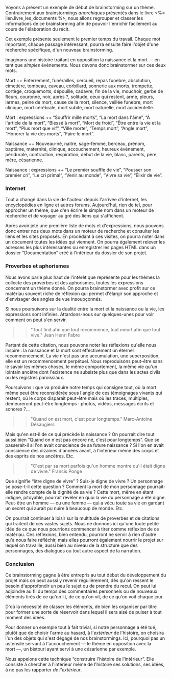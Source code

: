 <!-- Page: Exemple de brainstorming sur un thème -->

Voyons à présent un exemple de début de brainstorming sur un thème. Contrairement aux brainstormings *anarchiques* présentés dans le livre <%= lien.livre_les_documents %>, nous allons regrouper et classer les informations de ce brainstorming afin de pouvoir l'enrichir facilement au cours de l'élaboration du récit.

Cet exemple présente seulement le premier temps du travail. Chaque mot important, chaque passage intéressant, pourra ensuite faire l'objet d'une recherche spécifique, d'un nouveau brainstorming.

Imaginons une histoire traitant en opposition la naissance et la mort — en tant que *simples* évènements. Nous devons donc brainstormer sur ces deux mots.

Mort ++ Enterrement, funérailles, cercueil, repas funèbre, absolution, cimetière, tombeau, caveau, corbillard, sonnerie aux morts, trompette, cortège, croquemorts, dépouille, cadavre, fin de la vie, mouchoir, gerbe de fleurs, couronne, noir, après ?, solitude, ceux qui restent, arme, pleurs, larmes, peine de mort, cause de la mort, silence, veillée funèbre, mort clinique, mort cérébrale, mort subite, mort naturelle, mort accidentelle.

Mort : expressions ++ “Souffrir mille morts”, “La mort dans l'âme”, “À l'article de la mort”, “Blessé à mort”, “Mort de froid”, “Être entre la vie et la mort”, “Plus mort que vif”, “Ville morte”, “Temps mort”, “Angle mort”, “Honorer la vie des morts”, “Faire le mort”.

Naissance ++ Nouveau-né, naitre, sage-femme, berceau, prénom, baptême, maternité, clinique, accouchement, heureux évènement, péridurale, contraction, respiration, début de la vie, blanc, parents, père, mère, césarienne.

Naissance : expressions ++ “Le premier souffle de vie”, “Pousser son premier cri”, “Le cri primal”, “Venir au monde”, “Vivre sa vie”, “Élixir de vie”.

### Internet

Tout a changé dans la vie de l'auteur depuis l'arrivée d'internet, les encyclopédies en ligne et autres forums. Aujourd'hui, rien de tel, pour approcher un thème, que d'en écrire le simple nom dans un moteur de recherche et de voyager au gré des liens qui s'affichent.

Après avoir jeté une première liste de mots et d'expressions, nous pouvons donc entrer nos deux mots dans un moteur de recherche et consulter les liens et les sites proposés. En procédant à ces visites, on pourra noter dans un document toutes les idées qui viennent. On pourra également relever les adresses les plus intéressantes ou enregistrer les pages HTML dans un dossier “Documentation” créé à l'intérieur du dossier de son projet.

### Proverbes et aphorismes

Nous avons parlé plus haut de l'intérêt que représente pour les thèmes la collecte des proverbes et des aphorismes, toutes les expressions concernant un thème donné. On pourra brainstormer avec profit sur ce matériau souvent riche de réflexion qui permet d'élargir son approche et d'envisager des angles de vue insoupçonnés. 

Si nous poursuivons sur la dualité entre la mort et la naissance ou la vie, les expressions sont infinies. Attardons-nous sur quelques-unes pour voir comment on peut s'en servir.

>> "Tout finit afin que tout recommence, tout meurt afin que tout vive." Jean Henri Fabre

Partant de cette citation, nous pouvons noter les réflexions qu'elle nous inspire : la naissance et la mort sont effectivement un éternel recommencement. La vie n'est pas une accumulation, une superposition, elle est un recommencement perpétuel. Nous reproduisons peut-être sans le savoir les mêmes choses, le même comportement, la même vie qu'un lointain ancêtre dont l'existence ne subsiste plus que dans les actes civils ou les registres paroissiaux.

Poursuivons : que va produire notre temps qui consigne tout, où la mort même peut être reconsidérée sous l'angle de ces témoignages vivants qui restent, où le corps disparait peut-être mais où les traces, multiples, demeureront peut-être longtemps : photos, vidéos, messages écrits et sonores ?…

>> "Quand on est mort, c'est pour longtemps." Marc-Antoine Désaugiers

Mais qu'en est-il de ce qui précède la naissance ? On pourrait dire tout aussi bien “Quand on n'est pas encore né, c'est pour longtemps”. Que se passerait-il si l'on avait conscience de sa future naissance ? Si l'on en avait conscience des dizaines d'années avant, à l'intérieur même des corps et des esprits de nos ancêtres. Etc.

>> "C'est par sa mort parfois qu'un homme montre qu'il était digne de vivre." Francis Ponge

Que signifie “être digne de vivre” ? Suis-je digne de vivre ? Un personnage se pose-t-il cette question ? Comment la mort de mon personnage pourrait-elle rendre compte de la dignité de sa vie ? Cette mort, même en étant indigne, pitoyable, pourrait révéler en quoi la vie du personnage a été digne. Peut-être un homme — ou une femme — qui a vécu toute sa vie en gardant un secret qui aurait pu nuire à beaucoup de monde. Etc.

On pourrait continuer à loisir sur la multitude de proverbes et de citations qui traitent de ces vastes sujets. Nous ne donnons ici qu'une toute petite idée de ce que nous pourrions commencer à tirer comme réflexion de ce matériau. Ces réflexions, bien entendu, pourront ne servir à rien d'autre qu'à nous faire réfléchir, mais elles pourront également nourrir le projet sur lequel on travaille, aussi bien au niveau de la structure que des personnages, des dialogues ou tout autre aspect de la narration.

### Conclusion

Ce brainstorming gagne à être entrepris au tout début du développement du projet mais on peut aussi y revenir régulièrement, dès qu'on ressent le besoin d'approfondir un peu le sujet ou de prendre du recul. On peut lui adjoindre au fil du temps des commentaires personnels ou de nouveaux éléments tirés de ce qu'on lit, de ce qu'on vit, de ce qu'on voit chaque jour.

D'où la nécessité de classer les éléments, de bien les organiser par titre pour former une sorte de réservoir dans lequel il sera aisé de puiser à tout moment des idées.

Pour donner un exemple tout à fait trivial, si notre personnage a été tué, plutôt que de choisir l'arme au hasard, à l'*extérieur* de l'histoire, on choisira l'un des objets qui s'est dégagé de nos brainstormings. Ici, pourquoi pas un ustensile servant à l'accouchement — le thème en opposition avec la mort —, un bistouri ayant servi à une césarienne par exemple.

Nous appelons cette technique “construire l'histoire de l'intérieur”. Elle consiste à chercher à l'intérieur même de l'histoire ses solutions, ses idées, à ne pas les rapporter *de l'extérieur*.